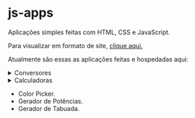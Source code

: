 # js-apps
Aplicações simples feitas com HTML, CSS e JavaScript.

Para visualizar em formato de site, [clique aqui.](https://arthurlobopro.github.io/js-apps/)

Atualmente são essas as aplicações feitas e hospedadas aqui:

<details>
    <summary>Conversores</summary>
    <ul>
        <li>Conversor de Bases Numéricas.
        <li>Conversor de Distância.
        <li>Conversor de Cores Hexadecimal/RGB.
        <li>Conversor de Imagens.
        <li>Conversor de Velocidade.
    </ul>
</details>
<details>
    <summary>Calculadoras</summary>
    <ul>
        <li>Calculadora de Área.
        <li>Calculadora de Equação de 2° Grau.
        <li>Calculadora de Hipotenusa (e catetos).
        <li>Calculadora de Média.
    </ul>
</details>

* Color Picker.
* Gerador de Potências.
* Gerador de Tabuada.